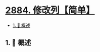 # [2884. 修改列【简单】](https://github.com/Tdahuyou/TNotes.leetcode/tree/main/notes/2884.%20%E4%BF%AE%E6%94%B9%E5%88%97%E3%80%90%E7%AE%80%E5%8D%95%E3%80%91)

<!-- region:toc -->

- [1. 📝 概述](#1--概述)

<!-- endregion:toc -->

## 1. 📝 概述
